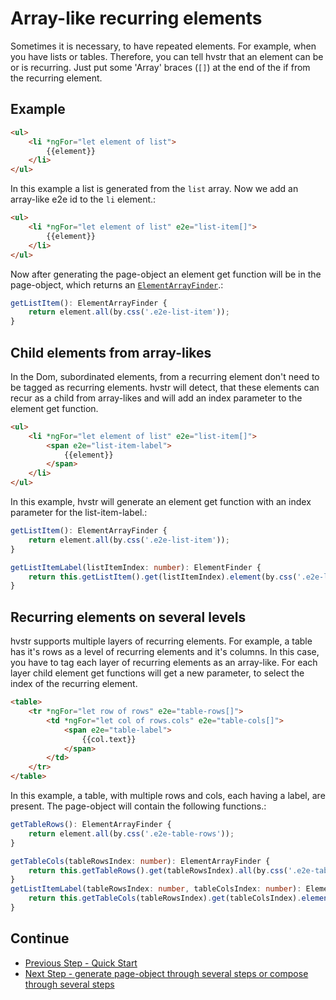 # Array-like recurring elements
Sometimes it is necessary, to have repeated elements. For example, when you have lists or tables. Therefore, you can tell hvstr that an element can be or is recurring. Just put some 'Array' braces (```[]```) at the end of the if from the recurring element.

## Example
```html
<ul>
    <li *ngFor="let element of list">
        {{element}}
    </li>
</ul>
```
In this example a list is generated from the ```list``` array. Now we add an array-like e2e id to the ```li``` element.:
```html
<ul>
    <li *ngFor="let element of list" e2e="list-item[]">
        {{element}}
    </li>
</ul>
```

Now after generating the page-object an element get function will be in the page-object, which returns an [```ElementArrayFinder```](http://www.protractortest.org/#/api?view=ElementArrayFinder).:

```ts
getListItem(): ElementArrayFinder {
    return element.all(by.css('.e2e-list-item'));
}
```

## Child elements from array-likes
In the Dom, subordinated elements, from a recurring element don't need to be tagged as recurring elements. hvstr will detect, that these elements can recur as a child from array-likes and will add an index parameter to the element get function.

```html
<ul>
    <li *ngFor="let element of list" e2e="list-item[]">
        <span e2e="list-item-label">
            {{element}}
        </span>
    </li>
</ul>
```
In this example, hvstr will generate an element get function with an index parameter for the list-item-label.:

```ts
getListItem(): ElementArrayFinder {
    return element.all(by.css('.e2e-list-item'));
}

getListItemLabel(listItemIndex: number): ElementFinder {
    return this.getListItem().get(listItemIndex).element(by.css('.e2e-list-item-label'));
}
```

## Recurring elements on several levels
hvstr supports multiple layers of recurring elements. For example, a table has it's rows as a level of recurring elements and it's columns. In this case, you have to tag each layer of recurring elements as an array-like. For each layer child element get functions will get a new parameter, to select the index of the recurring element.

```html
<table>
    <tr *ngFor="let row of rows" e2e="table-rows[]">
        <td *ngFor="let col of rows.cols" e2e="table-cols[]">
            <span e2e="table-label">
                {{col.text}}
            </span>
        </td>
    </tr>
</table>
```
In this example, a table, with multiple rows and cols, each having a label, are present. The page-object will contain the following functions.:

```ts
getTableRows(): ElementArrayFinder {
    return element.all(by.css('.e2e-table-rows'));
}

getTableCols(tableRowsIndex: number): ElementArrayFinder {
    return this.getTableRows().get(tableRowsIndex).all(by.css('.e2e-table-cols'));
}
getListItemLabel(tableRowsIndex: number, tableColsIndex: number): ElementFinder {
    return this.getTableCols(tableRowsIndex).get(tableColsIndex).element(by.css('.e2e-table-label'));
}

```


## Continue
* [Previous Step - Quick Start](../../readme.md#quickstart)
* [Next Step - generate page-object through several steps or compose through several steps](./append.md)

